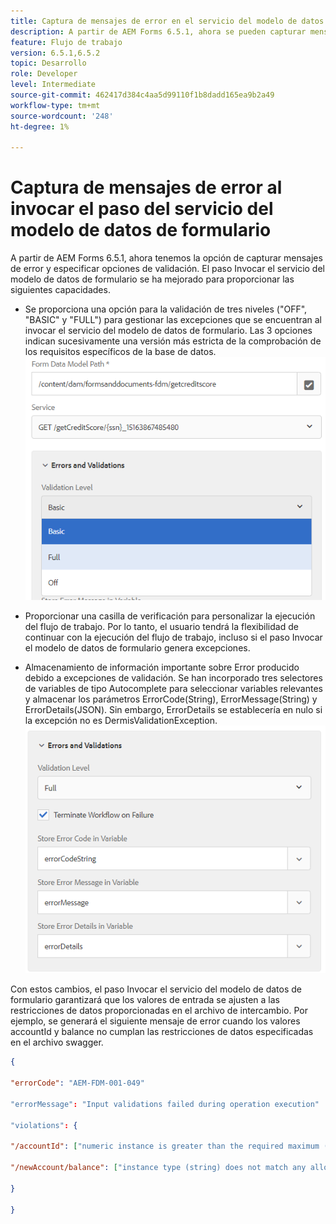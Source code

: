 ```yaml
---
title: Captura de mensajes de error en el servicio del modelo de datos de formulario como paso en el flujo de trabajo
description: A partir de AEM Forms 6.5.1, ahora se pueden capturar mensajes de error generados al invocar el servicio del modelo de datos de formulario como paso en AEM flujo de trabajo. Flujo de trabajo.
feature: Flujo de trabajo
version: 6.5.1,6.5.2
topic: Desarrollo
role: Developer
level: Intermediate
source-git-commit: 462417d384c4aa5d99110f1b8dadd165ea9b2a49
workflow-type: tm+mt
source-wordcount: '248'
ht-degree: 1%

---
```



# Captura de mensajes de error al invocar el paso del servicio del modelo de datos de formulario

A partir de AEM Forms 6.5.1, ahora tenemos la opción de capturar mensajes de error y especificar opciones de validación. El paso Invocar el servicio del modelo de datos de formulario se ha mejorado para proporcionar las siguientes capacidades.

* Se proporciona una opción para la validación de tres niveles (&quot;OFF&quot;, &quot;BASIC&quot; y &quot;FULL&quot;) para gestionar las excepciones que se encuentran al invocar el servicio del modelo de datos de formulario. Las 3 opciones indican sucesivamente una versión más estricta de la comprobación de los requisitos específicos de la base de datos.
   ![niveles de validación](assets/validation-level.PNG)

* Proporcionar una casilla de verificación para personalizar la ejecución del flujo de trabajo. Por lo tanto, el usuario tendrá la flexibilidad de continuar con la ejecución del flujo de trabajo, incluso si el paso Invocar el modelo de datos de formulario genera excepciones.

* Almacenamiento de información importante sobre Error producido debido a excepciones de validación. Se han incorporado tres selectores de variables de tipo Autocomplete para seleccionar variables relevantes y almacenar los parámetros ErrorCode(String), ErrorMessage(String) y ErrorDetails(JSON). Sin embargo, ErrorDetails se establecería en nulo si la excepción no es DermisValidationException.
   ![captura de mensajes de error](assets/fdm-error-details.PNG)

Con estos cambios, el paso Invocar el servicio del modelo de datos de formulario garantizará que los valores de entrada se ajusten a las restricciones de datos proporcionadas en el archivo de intercambio. Por ejemplo, se generará el siguiente mensaje de error cuando los valores accountId y balance no cumplan las restricciones de datos especificadas en el archivo swagger.

```json
{

"errorCode": "AEM-FDM-001-049"

"errorMessage": "Input validations failed during operation execution"

"violations": {

"/accountId": ["numeric instance is greater than the required maximum (maximum: 20, found: 97)"],

"/newAccount/balance": ["instance type (string) does not match any allowed primitive type (allowed: [\"integer\",\"number\"])"]

}

}
```



